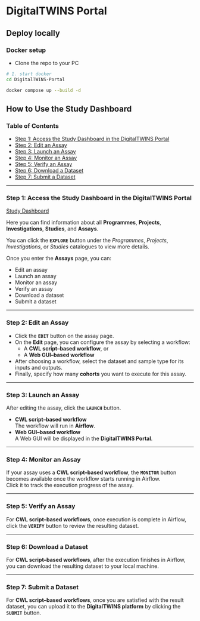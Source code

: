 # DigitalTWINS Portal

## Deploy locally

### Docker setup

- Clone the repo to your PC
```sh
# 1. start docker
cd DigitalTWINS-Portal

docker compose up --build -d
```

## How to Use the Study Dashboard

### Table of Contents
- [Step 1: Access the Study Dashboard in the DigitalTWINS Portal](#step-1-access-the-study-dashboard-in-the-digitaltwins-portal)
- [Step 2: Edit an Assay](#step-2-edit-an-assay)
- [Step 3: Launch an Assay](#step-3-launch-an-assay)
- [Step 4: Monitor an Assay](#step-4-monitor-an-assay)
- [Step 5: Verify an Assay](#step-5-verify-an-assay)
- [Step 6: Download a Dataset](#step-6-download-a-dataset)
- [Step 7: Submit a Dataset](#step-7-submit-a-dataset)

---

### Step 1: Access the Study Dashboard in the DigitalTWINS Portal
[Study Dashboard](http://130.216.216.26/dashboardstudy)  

Here you can find information about all **Programmes**, **Projects**, **Investigations**, **Studies**, and **Assays**.

You can click the **`EXPLORE`** button under the *Programmes*, *Projects*, *Investigations*, or *Studies* catalogues to view more details.  

Once you enter the **Assays** page, you can:
- Edit an assay  
- Launch an assay  
- Monitor an assay  
- Verify an assay  
- Download a dataset  
- Submit a dataset  

---

### Step 2: Edit an Assay
- Click the **`EDIT`** button on the assay page.  
- On the **Edit** page, you can configure the assay by selecting a workflow:  
  - A **CWL script–based workflow**, or  
  - A **Web GUI–based workflow**  
- After choosing a workflow, select the dataset and sample type for its inputs and outputs.  
- Finally, specify how many **cohorts** you want to execute for this assay.  

---

### Step 3: Launch an Assay
After editing the assay, click the **`LAUNCH`** button.  

- **CWL script–based workflow**  
  The workflow will run in **Airflow**.  
- **Web GUI–based workflow**  
  A Web GUI will be displayed in the **DigitalTWINS Portal**.  

---

### Step 4: Monitor an Assay
If your assay uses a **CWL script–based workflow**, the **`MONITOR`** button becomes available once the workflow starts running in Airflow.  
Click it to track the execution progress of the assay.  

---

### Step 5: Verify an Assay
For **CWL script–based workflows**, once execution is complete in Airflow, click the **`VERIFY`** button to review the resulting dataset.  

---

### Step 6: Download a Dataset
For **CWL script–based workflows**, after the execution finishes in Airflow, you can download the resulting dataset to your local machine.  

---

### Step 7: Submit a Dataset
For **CWL script–based workflows**, once you are satisfied with the result dataset, you can upload it to the **DigitalTWINS platform** by clicking the **`SUBMIT`** button.  
